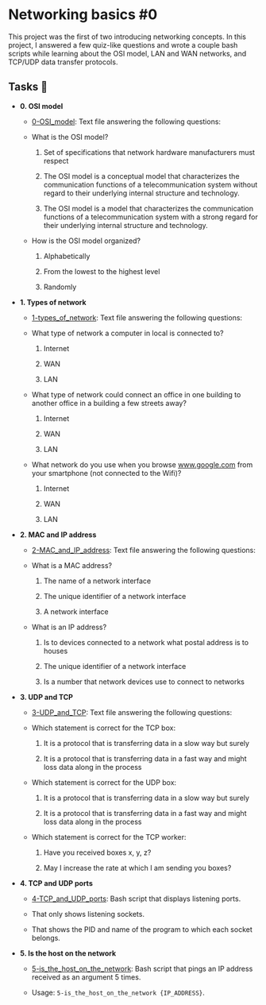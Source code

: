 # Networking basics #0



This project was the first of two introducing networking concepts. In this project, I answered a few quiz-like questions and wrote a couple bash scripts while learning about the OSI model, LAN and WAN networks, and TCP/UDP data transfer protocols.



## Tasks :page_with_curl:



* **0. OSI model**

  * [0-OSI_model](./0-OSI_model): Text file answering the following questions:

  * What is the OSI model?

    1. Set of specifications that network hardware manufacturers must respect

    2. The OSI model is a conceptual model that characterizes the communication functions of a telecommunication system without regard to their underlying internal structure and technology.

    3. The OSI model is a model that characterizes the communication functions of a telecommunication system with a strong regard for their underlying internal structure and technology.

  * How is the OSI model organized?

    1. Alphabetically

    2. From the lowest to the highest level

    3. Randomly



* **1. Types of network**

  * [1-types_of_network](./1-types_of_network): Text file answering the following questions:

  * What type of network a computer in local is connected to?

    1. Internet

    2. WAN

    3. LAN

  * What type of network could connect an office in one building to another office in a building a few streets away?

    1. Internet

    2. WAN

    3. LAN

  * What network do you use when you browse www.google.com from your smartphone (not connected to the Wifi)?

    1. Internet

    2. WAN

    3. LAN



* **2. MAC and IP address**

  * [2-MAC_and_IP_address](./2-MAC_and_IP_address): Text file answering the following questions:

  * What is a MAC address?

    1. The name of a network interface

    2. The unique identifier of a network interface

    3. A network interface

  * What is an IP address?

    1. Is to devices connected to a network what postal address is to houses

    2. The unique identifier of a network interface

    3. Is a number that network devices use to connect to networks



* **3. UDP and TCP**

  * [3-UDP_and_TCP](./3-UDP_and_TCP): Text file answering the following questions:

  * Which statement is correct for the TCP box:

    1. It is a protocol that is transferring data in a slow way but surely

    2. It is a protocol that is transferring data in a fast way and might loss data along in the process

  * Which statement is correct for the UDP box:

    1. It is a protocol that is transferring data in a slow way but surely

    2. It is a protocol that is transferring data in a fast way and might loss data along in the process

  * Which statement is correct for the TCP worker:

    1. Have you received boxes x, y, z?

    2. May I increase the rate at which I am sending you boxes?



* **4. TCP and UDP ports**

  * [4-TCP_and_UDP_ports](./4-TCP_and_UDP_ports): Bash script that displays listening ports.

  * That only shows listening sockets.

  * That shows the PID and name of the program to which each socket belongs.



* **5. Is the host on the network**

  * [5-is_the_host_on_the_network](./5-is_the_host_on_the_network): Bash script that pings an IP address received as an argument 5 times.

  * Usage: `5-is_the_host_on_the_network {IP_ADDRESS}`.
